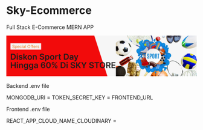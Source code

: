# Sky-Ecommerce
Full Stack E-Commerce MERN APP


![Sky-Ecommerce Screenshot](frontend/src/assest/banner/img1.webp)

Backend .env file 

MONGODB_URI = 
TOKEN_SECRET_KEY = 
FRONTEND_URL

Frontend .env file

REACT_APP_CLOUD_NAME_CLOUDINARY =


